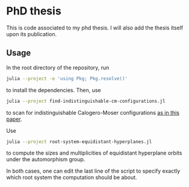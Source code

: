 # PhD thesis

This is code associated to my phd thesis. I will also add
the thesis itself upon its publication.

## Usage

In the root directory of the repository, run

```sh
julia --project -e 'using Pkg; Pkg.resolve()'
```

to install the dependencies. Then, use

```sh
julia --project find-indistinguishable-cm-configurations.jl
```

to scan for indistinguishable Calogero-Moser configurations
[as in this paper](https://aip.scitation.org/doi/abs/10.1063/1.4705269).

Use

```sh
julia --project root-system-equidistant-hyperplanes.jl
```

to compute the sizes and multiplicities of equidistant hyperplane
orbits under the automorphism group.

In both cases, one can edit the last line of the script to specify
exactly which root system the computation should be about.
